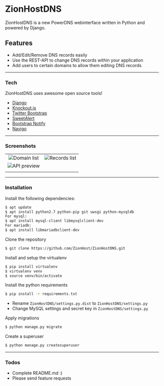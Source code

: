 # ZionHostDNS

ZionHostDNS is a new PowerDNS webinterface written in Python and powered by Django.


## Features

  - Add/Edit/Remove DNS records easily
  - Use the REST-API to change DNS records within your application
  - Add users to certain domains to allow them editing DNS records

___

### Tech

ZionHostDNS uses awesome open source tools!

* [Django](https://www.djangoproject.com/)
* [Knockout.js](http://knockoutjs.com/)
* [Twitter Bootstrap](http://getbootstrap.com/)
* [SweetAlert](https://sweetalert.js.org/)
* [Bootstrap Notify](http://bootstrap-notify.remabledesigns.com/)
* [Navigo](https://github.com/krasimir/navigo)

___

### Screenshots

|  |   |
|:-------------:|:-------------:|
|![Domain list](https://dr0p.it/Ckam.png "Domain list")|![Records list](https://dr0p.it/ISG9.png "Records list")|
|![API preview](https://dr0p.it/p3tI.png "API preview")||
|  |   |

___

### Installation
Install the following dependencies:

```sh
$ apt update
$ apt install python2.7 python-pip git uwsgi python-mysqldb
For mysql:
$ apt install mysql-client libmysqlclient-dev
For mariadb:
$ apt install libmariadbclient-dev
```

Clone the repository
```sh
$ git clone https://github.com/ZionHost/ZionHostDNS.git
```

Install and setup the virtualenv
```sh
$ pip install virtualenv
$ virtualenv venv
$ source venv/bin/activate
```

Install the python requirements
```sh
$ pip install -r requirements.txt
```

* Rename `ZionHostDNS/settings.py.dist` to `ZionHostDNS/settings.py`
* Change MySQL settings and secret key in `ZionHostDNS/settings.py`

Apply migrations
```sh
$ python manage.py migrate
```

Create a superuser
```sh
$ python manage.py createsuperuser
```

___


### Todos

 - Complete README.md :)
 - Please send feature requests
